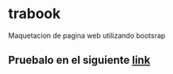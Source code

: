 # trabook
Maquetacion de pagina web utilizando bootsrap

## Pruebalo en el siguiente [link](https://getial.github.io/trabook/ "link")


